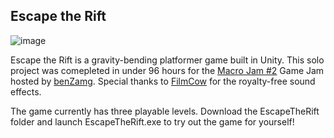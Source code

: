 ## Escape the Rift
![image](https://github.com/user-attachments/assets/2a679542-d83e-416b-ab7c-429656730dc7)


Escape the Rift is a gravity-bending platformer game built in Unity. This solo project was comepleted in under 96 hours for the [Macro Jam #2](https://itch.io/jam/macro-jam-2) Game Jam hosted by [benZamg](https://benzamg.itch.io/). Special thanks to [FilmCow](https://filmcow.itch.io/) for the royalty-free sound effects.

The game currently has three playable levels. Download the EscapeTheRift folder and launch EscapeTheRift.exe to try out the game for yourself!
